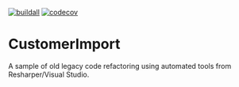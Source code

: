 [![buildall][buildall-img]][buildall-url]
[![codecov][codecov-img]][codecov-url]

# CustomerImport

A sample of old legacy code refactoring using automated tools from Resharper/Visual Studio.

[buildall-img]: https://github.com/rpgrca/CustomerImport/actions/workflows/dotnetcore.yml/badge.svg
[buildall-url]: https://github.com/rpgrca/CustomerImport/actions/workflows/dotnetcore.yml
[codecov-img]: https://codecov.io/gh/rpgrca/CustomerImport/branch/master/graph/badge.svg
[codecov-url]: https://codecov.io/gh/rpgrca/CustomerImport